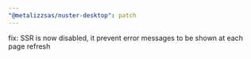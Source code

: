 ```yaml
---
"@metalizzsas/nuster-desktop": patch
---
```


fix: SSR is now disabled, it prevent error messages to be shown at each page refresh
